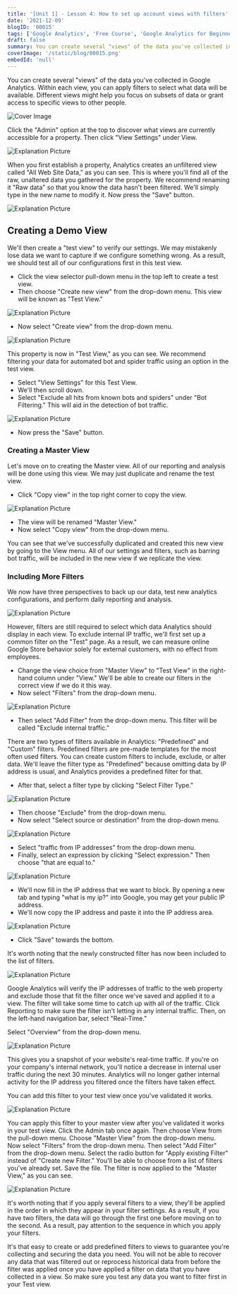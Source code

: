 ```yaml
---
title: '[Unit 1] - Lesson 4: How to set up account views with filters'
date: '2021-12-09'
blogID: '00015'
tags: ['Google Analytics', 'Free Course', 'Google Analytics for Beginners']
draft: false
summary: You can create several "views" of the data you've collected in Google Analytics. Within each view, you can apply filters to select what data will be available.
coverImage: '/static/blog/00015.png'
embedId: 'null'
---
```


You can create several "views" of the data you've collected in Google Analytics. Within each view, you can apply filters to select what data will be available. Different views might help you focus on subsets of data or grant access to specific views to other people.

![Cover Image](/static/blog/00015.png)

Click the "Admin" option at the top to discover what views are currently accessible for a property. Then click "View Settings" under View.

![Explanation Picture](/static/blog/00015_1.png)

When you first establish a property, Analytics creates an unfiltered view called "All Web Site Data," as you can see. This is where you'll find all of the raw, unaltered data you gathered for the property. We recommend renaming it "Raw data" so that you know the data hasn't been filtered. We'll simply type in the new name to modify it. Now press the "Save" button.

![Explanation Picture](/static/blog/00015_2.png)

## Creating a Demo View

We'll then create a "test view" to verify our settings. We may mistakenly lose data we want to capture if we configure something wrong. As a result, we should test all of our configurations first in this test view.

- Click the view selector pull-down menu in the top left to create a test view.
- Then choose "Create new view" from the drop-down menu. This view will be known as "Test View."

![Explanation Picture](/static/blog/00015_3.png)

- Now select "Create view" from the drop-down menu.

![Explanation Picture](/static/blog/00015_4.png)

This property is now in "Test View," as you can see. We recommend filtering your data for automated bot and spider traffic using an option in the test view.

- Select "View Settings" for this Test View.
- We'll then scroll down.
- Select "Exclude all hits from known bots and spiders" under "Bot Filtering." This will aid in the detection of bot traffic.

![Explanation Picture](/static/blog/00015_5.png)

- Now press the "Save" button.

### Creating a Master View

Let's move on to creating the Master view. All of our reporting and analysis will be done using this view. We may just duplicate and rename the test view.

- Click "Copy view" in the top right corner to copy the view.

![Explanation Picture](/static/blog/00015_6.png)

- The view will be renamed "Master View."
- Now select "Copy view" from the drop-down menu.

You can see that we've successfully duplicated and created this new view by going to the View menu. All of our settings and filters, such as barring bot traffic, will be included in the new view if we replicate the view.

### Including More Filters

We now have three perspectives to back up our data, test new analytics configurations, and perform daily reporting and analysis.

![Explanation Picture](/static/blog/00015_7.png)

However, filters are still required to select which data Analytics should display in each view. To exclude internal IP traffic, we'll first set up a common filter on the "Test" page. As a result, we can measure online Google Store behavior solely for external customers, with no effect from employees.

- Change the view choice from "Master View" to "Test View" in the right-hand column under "View." We'll be able to create our filters in the correct view if we do it this way.
- Now select "Filters" from the drop-down menu.

![Explanation Picture](/static/blog/00015_8.png)

- Then select "Add Filter" from the drop-down menu. This filter will be called "Exclude internal traffic."

There are two types of filters available in Analytics: "Predefined" and "Custom" filters. Predefined filters are pre-made templates for the most often used filters. You can create custom filters to include, exclude, or alter data. We'll leave the filter type as "Predefined" because omitting data by IP address is usual, and Analytics provides a predefined filter for that.

- After that, select a filter type by clicking "Select Filter Type."

![Explanation Picture](/static/blog/00015_9.png)

- Then choose "Exclude" from the drop-down menu.
- Now select "Select source or destination" from the drop-down menu.

![Explanation Picture](/static/blog/00015_10.png)

- Select "traffic from IP addresses" from the drop-down menu.
- Finally, select an expression by clicking "Select expression." Then choose "that are equal to."

![Explanation Picture](/static/blog/00015_11.png)

- We'll now fill in the IP address that we want to block. By opening a new tab and typing "what is my ip?" into Google, you may get your public IP address.
- We'll now copy the IP address and paste it into the IP address area.

![Explanation Picture](/static/blog/00015_12.png)

- Click "Save" towards the bottom.

It's worth noting that the newly constructed filter has now been included to the list of filters.

![Explanation Picture](/static/blog/00015_13.png)

Google Analytics will verify the IP addresses of traffic to the web property and exclude those that fit the filter once we've saved and applied it to a view. The filter will take some time to catch up with all of the traffic. Click Reporting to make sure the filter isn't letting in any internal traffic. Then, on the left-hand navigation bar, select "Real-Time."

Select "Overview" from the drop-down menu.

![Explanation Picture](/static/blog/00015_14.png)

This gives you a snapshot of your website's real-time traffic. If you're on your company's internal network, you'll notice a decrease in internal user traffic during the next 30 minutes. Analytics will no longer gather internal activity for the IP address you filtered once the filters have taken effect.

You can add this filter to your test view once you've validated it works.

![Explanation Picture](/static/blog/00015_15.png)

You can apply this filter to your master view after you've validated it works in your test view. Click the Admin tab once again. Then choose View from the pull-down menu.
Choose "Master View" from the drop-down menu. Now select "Filters" from the drop-down menu. Then select "Add Filter" from the drop-down menu. Select the radio button for "Apply existing Filter" instead of "Create new Filter."
You'll be able to choose from a list of filters you've already set. Save the file.
The filter is now applied to the "Master View," as you can see.

![Explanation Picture](/static/blog/00015_16.png)

It's worth noting that if you apply several filters to a view, they'll be applied in the order in which they appear in your filter settings. As a result, if you have two filters, the data will go through the first one before moving on to the second. As a result, pay attention to the sequence in which you apply your filters.

It's that easy to create or add predefined filters to views to guarantee you're collecting and securing the data you need.
You will not be able to recover any data that was filtered out or reprocess historical data from before the filter was applied once you have applied a filter on data that you have collected in a view. So make sure you test any data you want to filter first in your Test view.
